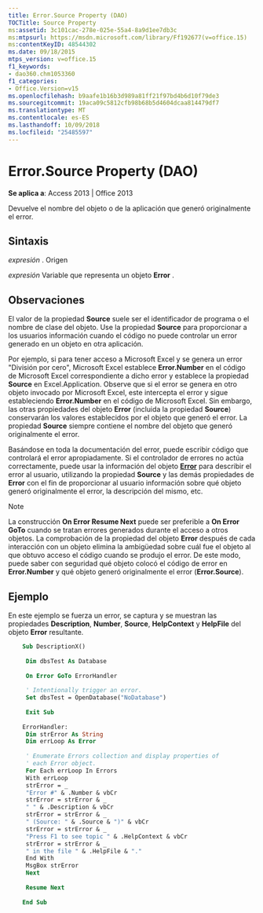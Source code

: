 ```yaml
---
title: Error.Source Property (DAO)
TOCTitle: Source Property
ms:assetid: 3c101cac-278e-025e-55a4-8a9d1ee7db3c
ms:mtpsurl: https://msdn.microsoft.com/library/Ff192677(v=office.15)
ms:contentKeyID: 48544302
ms.date: 09/18/2015
mtps_version: v=office.15
f1_keywords:
- dao360.chm1053360
f1_categories:
- Office.Version=v15
ms.openlocfilehash: b9aafe1b16b3d989a81ff21f97bd4b6d10f79de3
ms.sourcegitcommit: 19aca09c5812cfb98b68b5d4604dcaa814479df7
ms.translationtype: MT
ms.contentlocale: es-ES
ms.lasthandoff: 10/09/2018
ms.locfileid: "25485597"
---
```

# <a name="errorsource-property-dao"></a>Error.Source Property (DAO)


**Se aplica a**: Access 2013 | Office 2013


Devuelve el nombre del objeto o de la aplicación que generó originalmente el error.

## <a name="syntax"></a>Sintaxis

*expresión* . Origen

*expresión* Variable que representa un objeto **Error** .

## <a name="remarks"></a>Observaciones

El valor de la propiedad **Source** suele ser el identificador de programa o el nombre de clase del objeto. Use la propiedad **Source** para proporcionar a los usuarios información cuando el código no puede controlar un error generado en un objeto en otra aplicación.

Por ejemplo, si para tener acceso a Microsoft Excel y se genera un error "División por cero", Microsoft Excel establece **Error.Number** en el código de Microsoft Excel correspondiente a dicho error y establece la propiedad **Source** en Excel.Application. Observe que si el error se genera en otro objeto invocado por Microsoft Excel, este intercepta el error y sigue estableciendo **Error.Number** en el código de Microsoft Excel. Sin embargo, las otras propiedades del objeto **Error** (incluida la propiedad **Source**) conservarán los valores establecidos por el objeto que generó el error. La propiedad **Source** siempre contiene el nombre del objeto que generó originalmente el error.

Basándose en toda la documentación del error, puede escribir código que controlará el error apropiadamente. Si el controlador de errores no actúa correctamente, puede usar la información del objeto **[Error](error-object-dao.md)** para describir el error al usuario, utilizando la propiedad **Source** y las demás propiedades de **Error** con el fin de proporcionar al usuario información sobre qué objeto generó originalmente el error, la descripción del mismo, etc.


> [!NOTE]
> <P>La construcción <STRONG>On Error Resume Next</STRONG> puede ser preferible a <STRONG>On Error GoTo</STRONG> cuando se tratan errores generados durante el acceso a otros objetos. La comprobación de la propiedad del objeto <STRONG>Error</STRONG> después de cada interacción con un objeto elimina la ambigüedad sobre cuál fue el objeto al que obtuvo acceso el código cuando se produjo el error. De este modo, puede saber con seguridad qué objeto colocó el código de error en <STRONG>Error.Number</STRONG> y qué objeto generó originalmente el error (<STRONG>Error.Source</STRONG>).</P>



## <a name="example"></a>Ejemplo

En este ejemplo se fuerza un error, se captura y se muestran las propiedades **Description**, **Number**, **Source**, **HelpContext** y **HelpFile** del objeto **Error** resultante.

```vb
    Sub DescriptionX() 
     
     Dim dbsTest As Database 
     
     On Error GoTo ErrorHandler 
     
     ' Intentionally trigger an error. 
     Set dbsTest = OpenDatabase("NoDatabase") 
     
     Exit Sub 
     
    ErrorHandler: 
     Dim strError As String 
     Dim errLoop As Error 
     
     ' Enumerate Errors collection and display properties of 
     ' each Error object. 
     For Each errLoop In Errors 
     With errLoop 
     strError = _ 
     "Error #" & .Number & vbCr 
     strError = strError & _ 
     " " & .Description & vbCr 
     strError = strError & _ 
     " (Source: " & .Source & ")" & vbCr 
     strError = strError & _ 
     "Press F1 to see topic " & .HelpContext & vbCr 
     strError = strError & _ 
     " in the file " & .HelpFile & "." 
     End With 
     MsgBox strError 
     Next 
     
     Resume Next 
     
    End Sub
```
